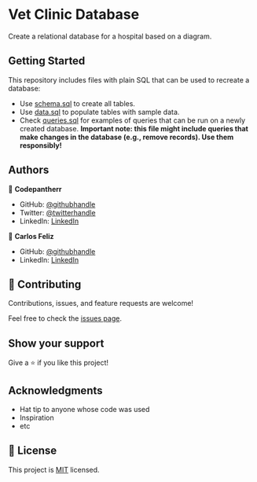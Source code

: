 # Vet Clinic Database

Create a relational database for a hospital based on a diagram.


## Getting Started

This repository includes files with plain SQL that can be used to recreate a database:

- Use [schema.sql](./schema.sql) to create all tables.
- Use [data.sql](./data.sql) to populate tables with sample data.
- Check [queries.sql](./queries.sql) for examples of queries that can be run on a newly created database. **Important note: this file might include queries that make changes in the database (e.g., remove records). Use them responsibly!**


## Authors

👤 **Codepantherr**

- GitHub: [@githubhandle](https://github.com/codepantherr)
- Twitter: [@twitterhandle](https://twitter.com/codepantherr)
- LinkedIn: [LinkedIn](https://linkedin.com/in/promise-eze)

👤 **Carlos Feliz**

- GitHub: [@githubhandle](https://github.com/CarlosE-Feliz)
- LinkedIn: [LinkedIn](https://www.linkedin.com/in/elimfeliz/)

## 🤝 Contributing

Contributions, issues, and feature requests are welcome!

Feel free to check the [issues page](../../issues/).

## Show your support

Give a ⭐️ if you like this project!

## Acknowledgments

- Hat tip to anyone whose code was used
- Inspiration
- etc

## 📝 License

This project is [MIT](./MIT.md) licensed.
